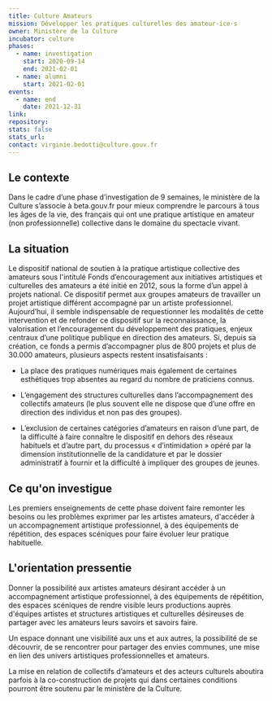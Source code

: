 ```yaml
---
title: Culture Amateurs
mission: Développer les pratiques culturelles des amateur·ice·s
owner: Ministère de la Culture
incubator: culture
phases:
  - name: investigation
    start: 2020-09-14
    end: 2021-02-01
  - name: alumni
    start: 2021-02-01
events:
  - name: end
    date: 2021-12-31
link:
repository:
stats: false
stats_url:
contact: virginie.bedotti@culture.gouv.fr
---
```

## Le contexte

Dans le cadre d’une phase d’investigation de 9 semaines, le ministère de la Culture s’associe à beta.gouv.fr pour mieux comprendre le parcours à tous les âges de la vie, des français qui ont une pratique artistique en amateur (non professionnelle) collective dans le domaine du spectacle vivant.

## La situation

Le dispositif national de soutien à la pratique artistique collective des amateurs sous l'intitulé Fonds d’encouragement aux initiatives artistiques et culturelles des amateurs a été initié en 2012, sous la forme d’un appel à projets national. Ce dispositif permet aux groupes amateurs de travailler un projet artistique différent accompagné par un artiste professionnel. Aujourd’hui, il semble indispensable de requestionner les modalités de cette intervention et de refonder ce dispositif sur la reconnaissance, la valorisation et l’encouragement du développement des pratiques, enjeux centraux d’une politique publique en direction des amateurs.
Si, depuis sa création, ce fonds a permis d’accompagner plus de 800 projets et plus de 30.000 amateurs, plusieurs aspects restent insatisfaisants :

- La place des pratiques numériques mais également de certaines esthétiques trop absentes au regard du nombre de praticiens connus.

- L’engagement des structures culturelles dans l’accompagnement des collectifs amateurs (le plus souvent elle ne dispose que d’une offre en direction des individus et non pas des groupes).

- L’exclusion de certaines catégories d’amateurs en raison d’une part, de la difficulté à faire connaître le dispositif en dehors des réseaux habituels et d’autre part, du processus « d’intimidation » opéré par la dimension institutionnelle de la candidature et par le dossier administratif à fournir et la difficulté à impliquer des groupes de jeunes.

## Ce qu'on investigue

Les premiers enseignements de cette phase doivent faire remonter les besoins ou les problèmes exprimer par les artistes amateurs, d'accéder à un accompagnement artistique professionnel, à des équipements de répétition, des espaces scéniques pour faire évoluer leur pratique habituelle. 

## L'orientation pressentie

Donner la possibilité aux artistes amateurs désirant accéder à un accompagnement artistique professionnel, à des équipements de répétition, des espaces scéniques de rendre visible leurs productions auprès d'équipes artistes et structures artistiques et culturelles désireuses de partager avec les amateurs leurs savoirs et savoirs faire.

Un espace donnant une visibilité aux uns et aux autres, la possibilité de se découvrir, de se rencontrer pour partager des envies communes, une mise en lien des univers artistiques professionnelles et amateurs.

La mise en relation de collectifs d’amateurs et des acteurs culturels aboutira parfois à la co-construction de projets qui dans certaines conditions pourront être soutenu par le ministère de la Culture.
